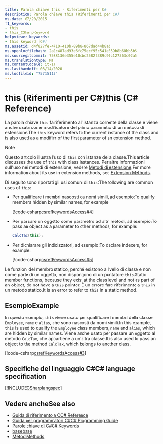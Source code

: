 ```yaml
---
title: Parola chiave this - Riferimenti per C#
description: Parola chiave this (Riferimenti per C#)
ms.date: 07/20/2015
f1_keywords:
- this
- this_CSharpKeyword
helpviewer_keywords:
- this keyword [C#]
ms.assetid: d4f827fe-4710-410b-89b8-867dad44b8a3
ms.openlocfilehash: 2a2c487ad93e6fc75ecf95c541e859b8b60bb5b5
ms.sourcegitcommit: 7588136e355e10cbc2582f389c90c127363c02a5
ms.translationtype: MT
ms.contentlocale: it-IT
ms.lasthandoff: 03/14/2020
ms.locfileid: "75715113"
---
```

# <a name="this-c-reference"></a><span data-ttu-id="28f8b-103">this (Riferimenti per C#)</span><span class="sxs-lookup"><span data-stu-id="28f8b-103">this (C# Reference)</span></span>

<span data-ttu-id="28f8b-104">La parola chiave `this` fa riferimento all'istanza corrente della classe e viene anche usata come modificatore del primo parametro di un metodo di estensione.</span><span class="sxs-lookup"><span data-stu-id="28f8b-104">The `this` keyword refers to the current instance of the class and is also used as a modifier of the first parameter of an extension method.</span></span>

> [!NOTE]
> <span data-ttu-id="28f8b-105">Questo articolo illustra l'uso di `this` con istanze della classe.</span><span class="sxs-lookup"><span data-stu-id="28f8b-105">This article discusses the use of `this` with class instances.</span></span> <span data-ttu-id="28f8b-106">Per altre informazioni sull'uso nei metodi di estensione, vedere [Metodi di estensione](../../programming-guide/classes-and-structs/extension-methods.md).</span><span class="sxs-lookup"><span data-stu-id="28f8b-106">For more information about its use in extension methods, see [Extension Methods](../../programming-guide/classes-and-structs/extension-methods.md).</span></span>

<span data-ttu-id="28f8b-107">Di seguito sono riportati gli usi comuni di `this`:</span><span class="sxs-lookup"><span data-stu-id="28f8b-107">The following are common uses of `this`:</span></span>

- <span data-ttu-id="28f8b-108">Per qualificare i membri nascosti da nomi simili, ad esempio:</span><span class="sxs-lookup"><span data-stu-id="28f8b-108">To qualify members hidden by similar names, for example:</span></span>

  [!code-csharp[csrefKeywordsAccess#4](~/samples/snippets/csharp/VS_Snippets_VBCSharp/csrefKeywordsAccess/CS/csrefKeywordsAccess.cs#4)]  

- <span data-ttu-id="28f8b-109">Per passare un oggetto come parametro ad altri metodi, ad esempio:</span><span class="sxs-lookup"><span data-stu-id="28f8b-109">To pass an object as a parameter to other methods, for example:</span></span>

  ```csharp
  CalcTax(this);
  ```

- <span data-ttu-id="28f8b-110">Per dichiarare gli indicizzatori, ad esempio:</span><span class="sxs-lookup"><span data-stu-id="28f8b-110">To declare indexers, for example:</span></span>

  [!code-csharp[csrefKeywordsAccess#5](~/samples/snippets/csharp/VS_Snippets_VBCSharp/csrefKeywordsAccess/CS/csrefKeywordsAccess.cs#5)]

<span data-ttu-id="28f8b-111">Le funzioni del membro statico, perché esistono a livello di classe e non come parte di un oggetto, non dispongono di un puntatore `this`.</span><span class="sxs-lookup"><span data-stu-id="28f8b-111">Static member functions, because they exist at the class level and not as part of an object, do not have a `this` pointer.</span></span> <span data-ttu-id="28f8b-112">È un errore fare riferimento a `this` in un metodo statico.</span><span class="sxs-lookup"><span data-stu-id="28f8b-112">It is an error to refer to `this` in a static method.</span></span>

## <a name="example"></a><span data-ttu-id="28f8b-113">Esempio</span><span class="sxs-lookup"><span data-stu-id="28f8b-113">Example</span></span>

<span data-ttu-id="28f8b-114">In questo esempio, `this` viene usato per qualificare i membri della classe `Employee`, `name` e `alias`, che sono nascosti da nomi simili.</span><span class="sxs-lookup"><span data-stu-id="28f8b-114">In this example, `this` is used to qualify the `Employee` class members, `name` and `alias`, which are hidden by similar names.</span></span> <span data-ttu-id="28f8b-115">Viene anche usato per passare un oggetto al metodo `CalcTax`, che appartiene a un'altra classe.</span><span class="sxs-lookup"><span data-stu-id="28f8b-115">It is also used to pass an object to the method `CalcTax`, which belongs to another class.</span></span>

[!code-csharp[csrefKeywordsAccess#3](~/samples/snippets/csharp/VS_Snippets_VBCSharp/csrefKeywordsAccess/CS/csrefKeywordsAccess.cs#3)]

## <a name="c-language-specification"></a><span data-ttu-id="28f8b-116">Specifiche del linguaggio C#</span><span class="sxs-lookup"><span data-stu-id="28f8b-116">C# language specification</span></span>

[!INCLUDE[CSharplangspec](~/includes/csharplangspec-md.md)]

## <a name="see-also"></a><span data-ttu-id="28f8b-117">Vedere anche</span><span class="sxs-lookup"><span data-stu-id="28f8b-117">See also</span></span>

- [<span data-ttu-id="28f8b-118">Guida di riferimento a C</span><span class="sxs-lookup"><span data-stu-id="28f8b-118">C# Reference</span></span>](../index.md)
- [<span data-ttu-id="28f8b-119">Guida per programmatori C#</span><span class="sxs-lookup"><span data-stu-id="28f8b-119">C# Programming Guide</span></span>](../../programming-guide/index.md)
- [<span data-ttu-id="28f8b-120">Parole chiave di C#</span><span class="sxs-lookup"><span data-stu-id="28f8b-120">C# Keywords</span></span>](index.md)
- [<span data-ttu-id="28f8b-121">base</span><span class="sxs-lookup"><span data-stu-id="28f8b-121">base</span></span>](base.md)
- [<span data-ttu-id="28f8b-122">Metodi</span><span class="sxs-lookup"><span data-stu-id="28f8b-122">Methods</span></span>](../../programming-guide/classes-and-structs/methods.md)
